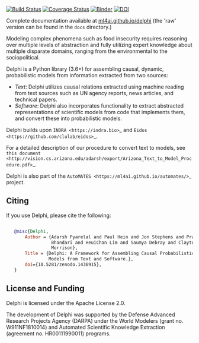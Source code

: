 [![Build Status](https://travis-ci.org/ml4ai/delphi.svg?branch=master)](https://travis-ci.org/ml4ai/delphi)
[![Coverage Status](https://codecov.io/gh/ml4ai/delphi/branch/master/graph/badge.svg)](https://codecov.io/gh/ml4ai/delphi)
[![Binder](https://mybinder.org/badge.svg)](https://mybinder.org/v2/gh/ml4ai/delphi/master)
[![DOI](https://zenodo.org/badge/DOI/10.5281/zenodo.1436914.svg)](https://doi.org/10.5281/zenodo.1436914)

Complete documentation available at
[ml4ai.github.io/delphi](https://ml4ai.github.io/delphi) (the 'raw' version can
be found in the `docs` directory.)

Modeling complex phenomena such as food insecurity requires reasoning
over multiple levels of abstraction and fully utilizing expert
knowledge about multiple disparate domains, ranging from the
environmental to the sociopolitical.

Delphi is a Python library (3.6+) for assembling causal, dynamic, probabilistic
models from information extracted from two sources:

- *Text*: Delphi utilizes causal relations extracted using machine
  reading from text sources such as UN agency reports, news articles,
  and technical papers.
- *Software*: Delphi also incorporates functionality to extract
  abstracted representations of scientific models from code that
  implements them, and convert these into probabilistic models.

Delphi builds upon `INDRA <https://indra.bio>`_ and `Eidos <https://github.com/clulab/eidos>`_.

For a detailed description of our procedure to convert text to models,
see `this document <http://vision.cs.arizona.edu/adarsh/export/Arizona_Text_to_Model_Procedure.pdf>`_.

Delphi is also part of the
`AutoMATES <https://ml4ai.github.io/automates/>`_ project.

Citing
------

If you use Delphi, please cite the following:

```bibtex

   @misc{Delphi,
       Author = {Adarsh Pyarelal and Paul Hein and Jon Stephens and Pratik
                 Bhandari and HeuiChan Lim and Saumya Debray and Clayton
                 Morrison},
       Title = {Delphi: A Framework for Assembling Causal Probabilistic 
                Models from Text and Software.},
       doi={10.5281/zenodo.1436915},
   }
```


License and Funding
-------------------

Delphi is licensed under the Apache License 2.0.

The development of Delphi was supported by the Defense Advanced Research
Projects Agency (DARPA) under the World Modelers (grant no. W911NF1810014) and
Automated Scientific Knowledge Extraction (agreement no. HR00111990011)
programs.
